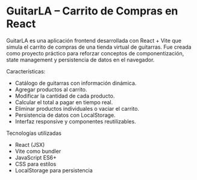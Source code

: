 # GuitarLA – Carrito de Compras en React

GuitarLA es una aplicación frontend desarrollada con React + Vite que simula el carrito de compras de una tienda virtual de guitarras.
Fue creada como proyecto práctico para reforzar conceptos de componentización, state management y persistencia de datos en el navegador.

Características:
- Catálogo de guitarras con información dinámica.
- Agregar productos al carrito.
- Modificar la cantidad de cada producto.
- Calcular el total a pagar en tiempo real.
- Eliminar productos individuales o vaciar el carrito.
- Persistencia de datos con LocalStorage.
- Interfaz responsive y componentes reutilizables.

Tecnologías utilizadas

- React (JSX)
- Vite como bundler
- JavaScript ES6+
- CSS para estilos
- LocalStorage para persistencia
